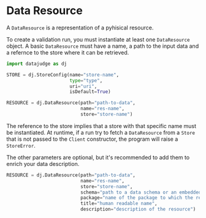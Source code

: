 # Data Resource

A `DataResource` is a representation of a pyhisical resource.

To create a validation run, you must instantiate at least one `DataResource` object. A basic `DataResource` must have a name, a path to the input data and a refernce to the store where it can be retrieved.

```python
import datajudge as dj

STORE = dj.StoreConfig(name="store-name",
                       type="type",
                       uri="uri",
                       isDefault=True)

RESOURCE = dj.DataResource(path="path-to-data",
                           name="res-name",
                           store="store-name")
```

The reference to the store implies that a store with that specific name must be instantiated. At runtime, if a run try to fetch a `DataResource` from a `Store` that is not passed to the `Client` constructor, the program will raise a `StoreError`.

The other parameters are optional, but it's recommended to add them to enrich your data description.

```python
RESOURCE = dj.DataResource(path="path-to-data",
                           name="res-name",
                           store="store-name",
                           schema="path to a data schema or an embedded schema",
                           package="name of the package to which the resource belongs",
                           title="human readable name",
                           description="description of the resource")
```
